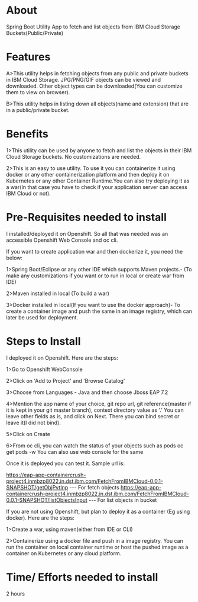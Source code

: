 # About 

Spring Boot Utility App to fetch and list objects from IBM Cloud Storage Buckets(Public/Private)

# Features

A>This utility helps in fetching objects from any public and private buckets in IBM Cloud Storage. JPG/PNG/GIF objects can be viewed and downloaded. Other object types can
  be downloaded(You can customize them to view on browser).
  
B>This utility helps in listing down all objects(name and extension) that are in a public/private bucket.

# Benefits

1>This utility can be used by anyone to fetch and list the objects in their IBM Cloud Storage buckets. No customizations are needed.

2>This is an easy to use utility. To use it you can containerize it using docker or any other containerization platform and then deploy it on Kubernetes or any other Container Runtime.You can also try deploying it as a war(In that case you have to check if your application server can access IBM Cloud or not).

# Pre-Requisites needed to install

I installed/deployed it on Openshift. So all that was needed was an accessible Openshift Web Console and oc cli.

If you want to create application war and then dockerize it, you need the below:

1>Spring Boot/Eclipse or any other IDE which supports Maven projects.- (To make any customizations if you want or to run in local or create war from IDE)

2>Maven installed in local (To build a war)

3>Docker installed in local(If you want to use the docker approach)- To create a container image and push the same in an image registry, which can later be used for deployment.

# Steps to Install

I deployed it on Openshift. Here are the steps:

1>Go to Openshift WebConsole

2>Click on 'Add to Project' and 'Browse Catalog'

3>Choose from Languages - Java and then choose Jboss EAP 7.2

4>Mention the app name of your choice, git repo url, git reference(master if it is kept in your git master branch), context directory value as '.'
You can leave other fields as is, and click on Next. There you can bind secret or leave it(I did not bind).

5>Click on Create

6>From oc cli, you can watch the status of your objects such as pods
  oc get pods -w
  You can also use web console for the same

Once it is deployed you can test it. Sample url is:

https://eap-app-containercrush-project4.inmbzp8022.in.dst.ibm.com/FetchFromIBMCloud-0.0.1-SNAPSHOT/getObjPvtInp  --- For fetch objects
https://eap-app-containercrush-project4.inmbzp8022.in.dst.ibm.com/FetchFromIBMCloud-0.0.1-SNAPSHOT/listObjectsInput  --- For list objects in bucket  

If you are not using Openshift, but plan to deploy it as a container (Eg using docker). Here are the steps:

1>Create a war, using maven(either from IDE or CLI)

2>Containerize using a docker file and push in a image registry. You can run the container on local container runtime or host the pushed image as a container on Kubernetes or any cloud platform.

# Time/ Efforts needed to install

2 hours


